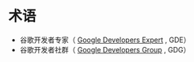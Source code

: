# 术语

- 谷歌开发者专家（ [Google Developers Expert](https://developers.google.cn/community/experts) , GDE）
- 谷歌开发者社群（ [Google Developers Group](https://developers.google.cn/community/gdg) , GDG）
